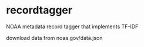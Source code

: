 # recordtagger
NOAA metadata record tagger that implements TF-IDF

download data from noaa.gov/data.json
